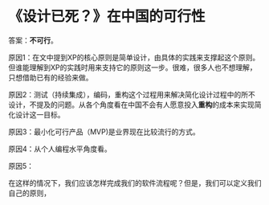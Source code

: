 # 《设计已死？》在中国的可行性

答案：**不可行**。

原因1：在文中提到XP的核心原则是简单设计，由具体的实践来支撑起这个原则。但谁能理解到XP的实践时用来支持它的原则这一步。很难，很多人也不想理解，只想借助已有的经验来做。

原因2：测试（持续集成），编码，重构这个过程用来解决简化设计过程中的所不设计，不提及的问题。从各个角度看在中国不会有人愿意投入**重构**的成本来实现简化设计这一目标。

原因3：最小化可行产品（MVP)是业界现在比较流行的方式。

原因4：从个人编程水平角度看。

原因5：

在这样的情况下，我们应该怎样完成我们的软件流程呢？但是，我们可以定义我们自己的原则，